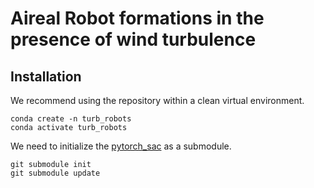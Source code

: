 # Aireal Robot formations in the presence of wind turbulence

## Installation

We recommend using the repository within a clean virtual environment.

```
conda create -n turb_robots
conda activate turb_robots
```

We need to initialize the [pytorch_sac](https://github.com/denisyarats/pytorch_sac.git) as a submodule.

```
git submodule init
git submodule update
```


